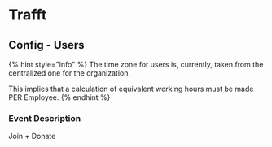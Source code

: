 # Trafft





## Config - Users

{% hint style="info" %}
The time zone for users is, currently, taken from the centralized one for the organization.

This implies that a calculation of equivalent working hours must be made PER Employee.
{% endhint %}





### Event Description

Join + Donate





